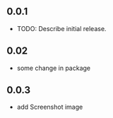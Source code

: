 ## 0.0.1

* TODO: Describe initial release.

## 0.02
* some change in package

## 0.0.3
* add Screenshot image
